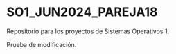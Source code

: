# SO1_JUN2024_PAREJA18
Repositorio para los proyectos de Sistemas Operativos 1.


Prueba de modificación. 
